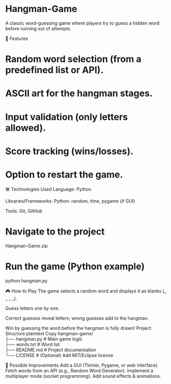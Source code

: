 # Hangman-Game
A classic word-guessing game where players try to guess a hidden word before running out of attempts.

🚀 Features
# Random word selection (from a predefined list or API).
# ASCII art for the hangman stages.
# Input validation (only letters allowed).
# Score tracking (wins/losses).
# Option to restart the game.

🛠️ Technologies Used
Language: Python 

Libraries/Frameworks:
Python: random, time, pygame (if GUI)

Tools: Git, GitHub
  
# Navigate to the project
Hangman-Game.zip

# Run the game (Python example)
python hangman.py

🎮 How to Play
The game selects a random word and displays it as blanks (_ _ _ _).

Guess letters one by one.

Correct guesses reveal letters; wrong guesses add to the hangman.

Win by guessing the word before the hangman is fully drawn!
Project Structure
plaintext
Copy
hangman-game/  
├── hangman.py       # Main game logic  
├── words.txt        # Word list  
├── README.md        # Project documentation  
└── LICENSE          # (Optional) Add MIT/Eclipse license  

🔧 Possible Improvements
Add a GUI (Tkinter, Pygame, or web interface).
Fetch words from an API (e.g., Random Word Generator).
Implement a multiplayer mode (socket programming).
Add sound effects & animations.


